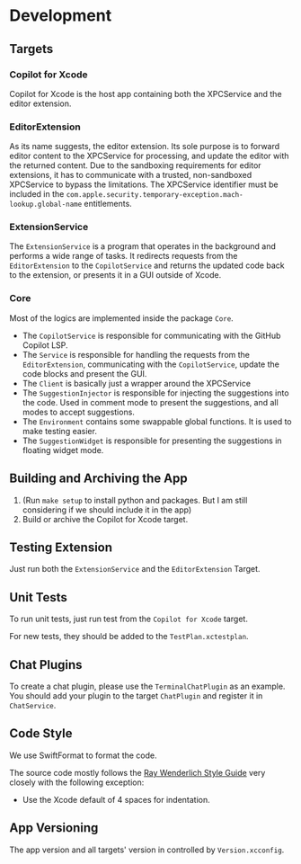 # Development

## Targets 

### Copilot for Xcode

Copilot for Xcode is the host app containing both the XPCService and the editor extension.

### EditorExtension

As its name suggests, the editor extension. Its sole purpose is to forward editor content to the XPCService for processing, and update the editor with the returned content. Due to the sandboxing requirements for editor extensions, it has to communicate with a trusted, non-sandboxed XPCService to bypass the limitations. The XPCService identifier must be included in the `com.apple.security.temporary-exception.mach-lookup.global-name` entitlements.

### ExtensionService

The `ExtensionService` is a program that operates in the background and performs a wide range of tasks. It redirects requests from the `EditorExtension` to the `CopilotService` and returns the updated code back to the extension, or presents it in a GUI outside of Xcode.

### Core

Most of the logics are implemented inside the package `Core`.

- The `CopilotService` is responsible for communicating with the GitHub Copilot LSP.
- The `Service` is responsible for handling the requests from the `EditorExtension`, communicating with the `CopilotService`, update the code blocks and present the GUI.
- The `Client` is basically just a wrapper around the XPCService
- The `SuggestionInjector` is responsible for injecting the suggestions into the code. Used in comment mode to present the suggestions, and all modes to accept suggestions.
- The `Environment` contains some swappable global functions. It is used to make testing easier.
- The `SuggestionWidget` is responsible for presenting the suggestions in floating widget mode.

## Building and Archiving the App

1. (Run `make setup` to install python and packages. But I am still considering if we should include it in the app)
2. Build or archive the Copilot for Xcode target.

## Testing Extension

Just run both the `ExtensionService` and the `EditorExtension` Target.

## Unit Tests

To run unit tests, just run test from the `Copilot for Xcode` target.

For new tests, they should be added to the `TestPlan.xctestplan`.

## Chat Plugins

To create a chat plugin, please use the `TerminalChatPlugin` as an example. You should add your plugin to the target `ChatPlugin` and register it in `ChatService`.

## Code Style

We use SwiftFormat to format the code.

The source code mostly follows the [Ray Wenderlich Style Guide](https://github.com/raywenderlich/swift-style-guide) very closely with the following exception:

- Use the Xcode default of 4 spaces for indentation.

## App Versioning

The app version and all targets' version in controlled by `Version.xcconfig`.
